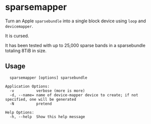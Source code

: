 # sparsemapper

Turn an Apple `sparsebundle` into a single block device using `loop` and `devicemapper`.

It is cursed.

It has been tested with up to 25,000 sparse bands in a sparsebundle totaling 8TiB in size.

## Usage

```
  sparsemapper [options] sparsebundle

Application Options:
  -v          verbose (more is more)
  -d, --name= name of device-mapper device to create; if not specified, one will be generated
  -N          pretend

Help Options:
  -h, --help  Show this help message
```

